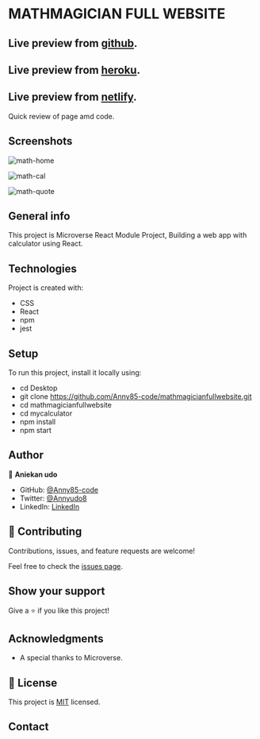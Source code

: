# MATHMAGICIAN FULL WEBSITE

## Live preview from [github](https://anny85-code.github.io/mathmagicianfullwebsite/).

## Live preview from [heroku](https://mathmagicianwebsite.herokuapp.com/).

## Live preview from [netlify](https://mathmagicianfullwebsite.netlify.app/).

Quick review of page amd code.

## Screenshots

![math-home](https://user-images.githubusercontent.com/87186552/154286682-c3295f18-4844-4955-810b-fcb94cb10c1c.png)

![math-cal](https://user-images.githubusercontent.com/87186552/154286534-6478857a-6f69-4db0-bda2-a5a566476f6c.png)

![math-quote](https://user-images.githubusercontent.com/87186552/154286837-c5b337a2-6414-4add-9588-cd277847d22c.png)

## General info

This project is Microverse React Module Project,
Building a web app with calculator using React.

## Technologies

Project is created with:

- CSS
- React
- npm
- jest

## Setup

To run this project, install it locally using:

- cd Desktop
- git clone https://github.com/Anny85-code/mathmagicianfullwebsite.git
- cd mathmagicianfullwebsite
- cd mycalculator
- npm install
- npm start

## Author

👤 **Aniekan udo**

- GitHub: [@Anny85-code](https://github.com/Anny85-code)
- Twitter: [@Annyudo8](https://twitter.com/Anny_udo8)
- LinkedIn: [LinkedIn](https://www.linkedin.com/in/aniekan-udo-665b65213/)

## 🤝 Contributing

Contributions, issues, and feature requests are welcome!

Feel free to check the [issues page](https://github.com/Anny85-code/mathmagicianfullwebsite.git/issues/36).

## Show your support

Give a ⭐️ if you like this project!

## Acknowledgments

- A special thanks to Microverse.

## 📝 License

This project is [MIT](LICENSE) licensed.

## Contact
